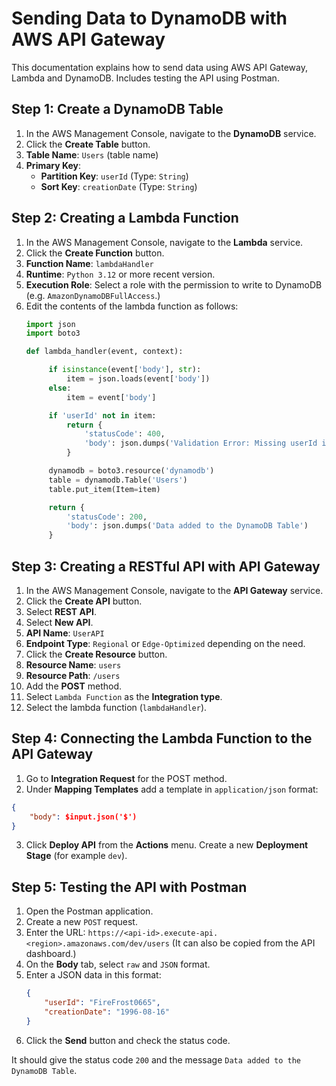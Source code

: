 # Sending Data to DynamoDB with AWS API Gateway

This documentation explains how to send data using AWS API Gateway, Lambda and DynamoDB. Includes testing the API using Postman.

## Step 1: Create a DynamoDB Table

1. In the AWS Management Console, navigate to the **DynamoDB** service.
2. Click the **Create Table** button.
3. **Table Name**: `Users` (table name)
4. **Primary Key**: 
   - **Partition Key**: `userId` (Type: `String`)
   - **Sort Key**: `creationDate` (Type: `String`)

## Step 2: Creating a Lambda Function

1. In the AWS Management Console, navigate to the **Lambda** service.
2. Click the **Create Function** button.
3. **Function Name**: `lambdaHandler`
4. **Runtime**: `Python 3.12` or more recent version.
5. **Execution Role**: Select a role with the permission to write to DynamoDB (e.g. `AmazonDynamoDBFullAccess`.)
6. Edit the contents of the lambda function as follows:
   ```python
   import json
   import boto3

   def lambda_handler(event, context):

        if isinstance(event['body'], str):
            item = json.loads(event['body'])
        else:
            item = event['body']

        if 'userId' not in item:
            return {
                'statusCode': 400,
                'body': json.dumps('Validation Error: Missing userId in the item')
            }

        dynamodb = boto3.resource('dynamodb')
        table = dynamodb.Table('Users')
        table.put_item(Item=item)

        return {
            'statusCode': 200,
            'body': json.dumps('Data added to the DynamoDB Table')
        }
    ```

## Step 3: Creating a RESTful API with API Gateway

1. In the AWS Management Console, navigate to the **API Gateway** service.
2. Click the **Create API** button.
3. Select **REST API**.
4. Select **New API**.
5. **API Name**: `UserAPI`
6. **Endpoint Type**: `Regional` or `Edge-Optimized` depending on the need.
7. Click the **Create Resource** button.
8. **Resource Name**: `users`
9. **Resource Path**: `/users`
10. Add the **POST** method.
11. Select `Lambda Function` as the **Integration type**.
12. Select the lambda function (`lambdaHandler`).

## Step 4: Connecting the Lambda Function to the API Gateway

1. Go to **Integration Request** for the POST method.
2. Under **Mapping Templates** add a template in `application/json` format:
```json
{
    "body": $input.json('$')
}
```
3. Click **Deploy API** from the **Actions** menu. Create a new **Deployment Stage** (for example `dev`).

## Step 5: Testing the API with Postman

1. Open the Postman application.
2. Create a new `POST` request.
3. Enter the URL: `https://<api-id>.execute-api.<region>.amazonaws.com/dev/users` (It can also be copied from the API dashboard.)
4. On the **Body** tab, select `raw` and `JSON` format.
5. Enter a JSON data in this format:
    ```json
    {
        "userId": "FireFrost0665",
        "creationDate": "1996-08-16"
    }
    ```
6. Click the **Send** button and check the status code.

It should give the status code `200` and the message `Data added to the DynamoDB Table`.
